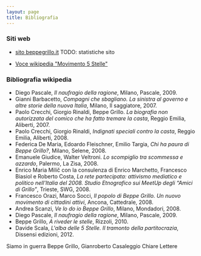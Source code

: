 ```yaml
---
layout: page
title: Bibliografia
---
```



### Siti web

- [sito beppegrillo.it](http://www.beppegrillo.it)
TODO: statistiche sito

- [Voce wikipedia "Movimento 5 Stelle"](http://it.wikipedia.org/wiki/Movimento_5_Stelle)


### Bibliografia wikipedia

- Diego Pascale, _Il naufragio della ragione_, Milano, Pascale, 2009.
- Gianni Barbacetto, _Compagni che sbagliano. La sinistra al governo e altre storie della nuova Italia_, Milano, Il saggiatore, 2007.
- Paolo Crecchi, Giorgio Rinaldi, Beppe Grillo. _La biografia non autorizzata del comico che ha fatto tremare la casta_, Reggio Emilia, Aliberti, 2007.
- Paolo Crecchi, Giorgio Rinaldi, _Indignati speciali contro la casta_, Reggio Emilia, Aliberti, 2008.
- Federica De Maria, Edoardo Fleischner, Emilio Targia, _Chi ha paura di Beppe Grillo?_, Milano, Selene, 2008.
- Emanuele Giudice, Walter Veltroni. _Lo scompiglio tra scommessa e azzardo_, Palermo, La Zisa, 2008.
- Enrico Maria Milič con la consulenza di Enrico Marchetto, Francesco Biasiol e Roberto Costa, _La rete partecipata: attivismo mediatico e politico nell'Italia del 2008. Studio Etnografico sui MeetUp degli “Amici di Grillo”_, Trieste, SWG, 2008.
- Francesco Orazi, Marco Socci, _Il popolo di Beppe Grillo. Un nuovo movimento di cittadini attivi_, Ancona, Cattedrale, 2008.
- Andrea Scanzi, _Ve lo do io Beppe Grillo_, Milano, Mondadori, 2008.
- Diego Pascale, _Il naufragio della ragione_, Milano, Pascale, 2009.
- Beppe Grillo, _A riveder le stelle_, Rizzoli, 2010.
- Davide Scala, _L'alba delle 5 Stelle. Il tramonto della partitocrazia_, Dissensi edizioni, 2012.

Siamo in guerra
Beppe Grillo, Gianroberto Casaleggio
Chiare Lettere

